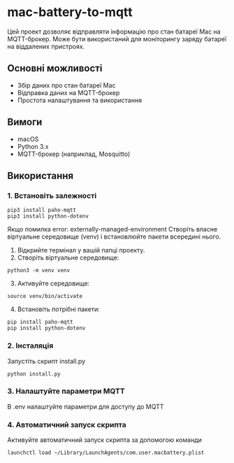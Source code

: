 # mac-battery-to-mqtt

Цей проект дозволяє відправляти інформацію про стан батареї Mac на MQTT-брокер. Може бути використаний для моніторингу заряду батареї на віддалених пристроях.

## Основні можливості

- Збір даних про стан батареї Mac
- Відправка даних на MQTT-брокер
- Простота налаштування та використання

## Вимоги

- macOS
- Python 3.x
- MQTT-брокер (наприклад, Mosquitto)

## Використання

### 1. Встановіть залежності

```
pip3 install paho-mqtt
pip3 install python-dotenv
```

Якщо помилка error: externally-managed-environment
Створіть власне віртуальне середовище (venv) і встановлюйте пакети всередині нього.

1. Відкрийте термінал у вашій папці проекту.
2. Створіть віртуальне середовище:

```
python3 -m venv venv
```

3. Активуйте середовище:

```
source venv/bin/activate
```

4. Встановіть потрібні пакети:

```
pip install paho-mqtt
pip install python-dotenv
```

### 2. Інсталяція

Запустіть скрипт install.py

```
python install.py
```

### 3. Налаштуйте параметри MQTT

В .env налаштуйте параметри для доступу до MQTT

### 4. Автоматичний запуск скрипта

Активуйте автоматичний запуск скрипта за допомогою команди

```
launchctl load ~/Library/LaunchAgents/com.user.macbattery.plist
```